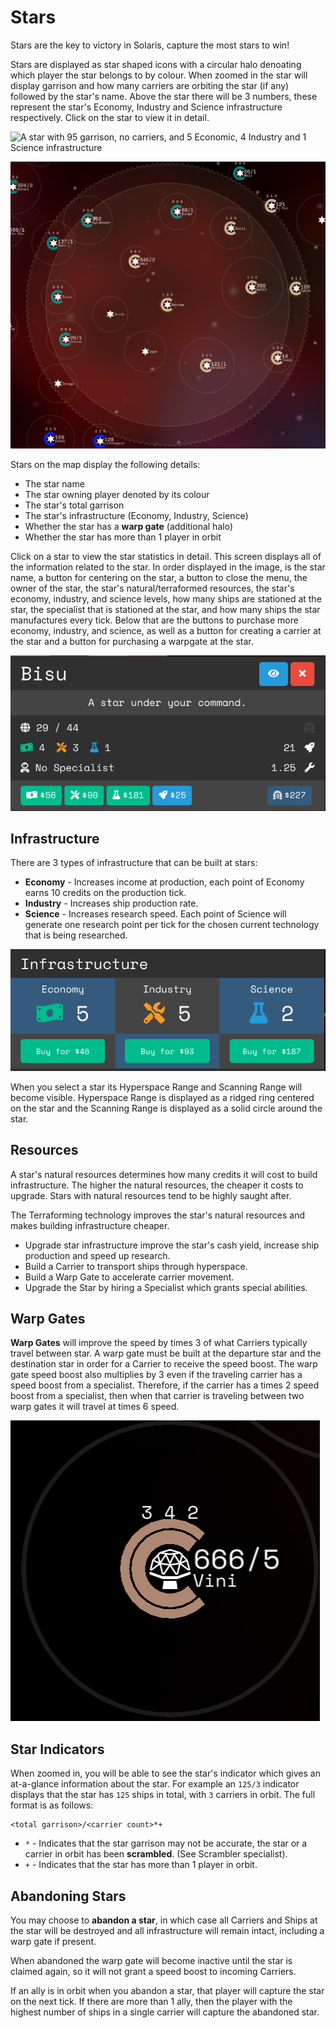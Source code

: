 # Stars

Stars are the key to victory in Solaris, capture the most stars to win!

Stars are displayed as star shaped icons with a circular halo denoating which
player the star belongs to by colour. When zoomed in the star will display
garrison and how many carriers are orbiting the star (if any) followed by the
star's name. Above the star there will be 3 numbers, these represent the star's
Economy, Industry and Science infrastructure respectively.
Click on the star to view it in detail.

![A star with 95 garrison, no carriers, and 5 Economic, 4 Industry and 1 Science
infrastructure](img/star-closeup.png)

![A star with its scanning and hyperspace range](img/star-large.png)

Stars on the map display the following details:

 - The star name
 - The star owning player denoted by its colour
 - The star's total garrison
 - The star's infrastructure (Economy, Industry, Science)
 - Whether the star has a **warp gate** (additional halo)
 - Whether the star has more than 1 player in orbit

Click on a star to view the star statistics in detail. This screen displays all
of the information related to the star. In order displayed in the image, is the
star name, a button for centering on the star, a button to close the menu, the
owner of the star, the star's natural/terraformed resources, the star's economy,
industry, and science levels, how many ships are stationed at the star, the
specialist that is stationed at the star, and how many ships the star
manufactures every tick. Below that are the buttons to purchase more economy,
industry, and science, as well as a button for creating a carrier at the star
and a button for purchasing a warpgate at the star.

![The menu of a star](img/star-menu.png)

## Infrastructure

There are 3 types of infrastructure that can be built at stars:

 - **Economy** - Increases income at production, each point of Economy earns 10
   credits on the production tick.
 - **Industry** - Increases ship production rate.
 - **Science** - Increases research speed. Each point of Science will generate
   one research point per tick for the chosen current technology that is being
   researched.

![The menu to build infrastructure on a star](img/infrastructure-menu.png)

When you select a star its Hyperspace Range and Scanning Range will become
visible. Hyperspace Range is displayed as a ridged ring centered on the star and
the Scanning Range is displayed as a solid circle around the star.

## Resources

A star's natural resources determines how many credits it will cost to build
infrastructure. The higher the natural resources, the cheaper it costs to
upgrade.
Stars with natural resources tend to be highly saught after.

The Terraforming technology improves the star's natural resources and makes
building infrastructure cheaper.

 - Upgrade star infrastructure improve the star's cash yield, increase ship
   production and speed up research.
 - Build a Carrier to transport ships through hyperspace.
 - Build a Warp Gate to accelerate carrier movement.
 - Upgrade the Star by hiring a Specialist which grants special abilities.

## Warp Gates

**Warp Gates** will improve the speed by times 3 of what Carriers typically
travel between star. A warp gate must be built at the departure star and the
destination star in order for a Carrier to receive the speed boost. The warp
gate speed boost also multiplies by 3 even if the traveling carrier has a speed
boost from a specialist. Therefore, if the carrier has a times 2 speed boost
from a specialist, then when that carrier is traveling between two warp gates it
will travel at times 6 speed.

![A star with a warp gate](img/warp-gate.png)

## Star Indicators

When zoomed in, you will be able to see the star's indicator which gives an at-a-glance information about the star. For example an `125/3` indicator displays that the star has `125` ships in total, with `3` carriers in orbit. The full format is as follows:

```
<total garrison>/<carrier count>*+
```

- `*` - Indicates that the star garrison may not be accurate, the star or a carrier in orbit has been **scrambled**. (See Scrambler specialist).
- `+` - Indicates that the star has more than 1 player in orbit.

## Abandoning Stars

You may choose to **abandon a star**, in which case all Carriers and Ships at
the star will be destroyed and all infrastructure will remain intact, including
a warp gate if present.

When abandoned the warp gate will become inactive until the star is claimed
again, so it will not grant a speed boost to incoming Carriers.

If an ally is in orbit when you abandon a star, that player will capture the star on the next tick. If there are more than 1 ally, then
the player with the highest number of ships in a single carrier will capture the abandoned star.